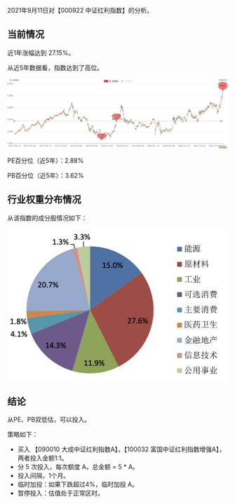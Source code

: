 2021年9月11日对【000922 中证红利指数】的分析。

## 当前情况

近1年涨幅达到 27.15%。

从近5年数据看，指数达到了高位。

![](2021-09-11-000922/5y.jpg)



PE百分位（近5年）：2.88%

PB百分位（近5年）：3.62%

## 行业权重分布情况

从该指数的成分股情况如下：

![](2021-09-11-000922/000922-prop.jpg)

## 结论

从PE、PB双低估，可以投入。

策略如下：

* 买入 【090010 大成中证红利指数A】，【100032 富国中证红利指数增强A】，两者投入金额1:1。
* 分 5 次投入，每次额度 A，总金额 = 5 * A。
* 投入间隔，1个月。
* 临时加投：如果下跌超过4%，临时加投 A。
* 暂停投入：估值处于正常区时。
